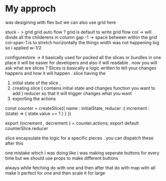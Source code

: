 # My approch
was desigining with flex but we can also use grid here

stuck - > grid 
         grid auto flow ?
         grid is default to write 
         grid flow col -> will divide all the childerens in column 
         gap -1 -> space between within the grid 
         col-span-1 is to stretch horizontally the things 
         width was not happening big so i applied w-1/2

configurestore  -> it basically used for packed all the slices or bundles in one place it will be easier for developers and also it will readable . now you will ask what are slices ?
Slices is basically  a logic written to tell your changes happens and how it will happen . 
slice having the
 1. initial state of the slice  , 
 2. creating slice ( contains initial state and changes function you want to add )
 reducer so that it will trigger changes what you want
 3. exporting the actions 

 const counter = createSlice({
    name : initialState, 
    reducer :{
        increment : (state) => {
            state.value += 1
        }
    }
 })

 export {increment , decrement } = counter.actions;
 export default counterSlice.reducer

slice encapsulate the logic for a specific pieces . 
you can dispatch these after this 


one mistake which i was doing like i was making seperate buttons for every time but we should use props to make different buttons 


always while fetching do with one and then after that do with map with all
make it perfect for one and then scale it for large 